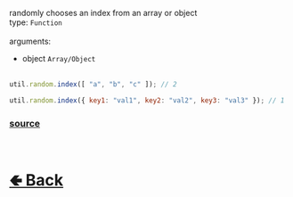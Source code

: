 randomly chooses an index from an array or object<br>
type: `Function`<br><br>
arguments: 
- object `Array/Object`
<br><br>

```js
util.random.index([ "a", "b", "c" ]); // 2

util.random.index({ key1: "val1", key2: "val2", key3: "val3" }); // 1
```

### [source](https://github.com/paigeroid/noscord.js/blob/main/src/Services/UtilService/custard/random.js)


<br> <h1> [🢀 Back](https://github.com/paigeroid/noscord.js/wiki/Util.random) </h1>